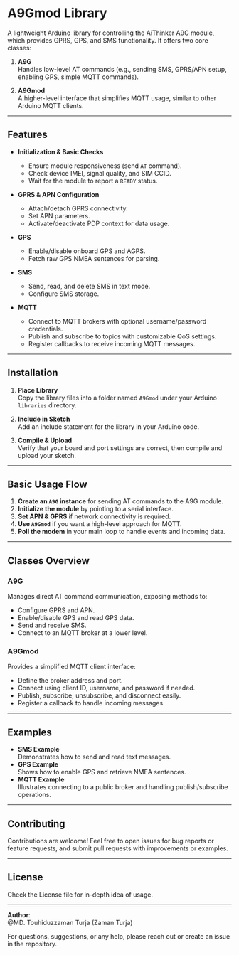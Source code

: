 # A9Gmod Library

A lightweight Arduino library for controlling the AiThinker A9G module, which provides GPRS, GPS, and SMS functionality. It offers two core classes:

1. **A9G**  
   Handles low-level AT commands (e.g., sending SMS, GPRS/APN setup, enabling GPS, simple MQTT commands).

2. **A9Gmod**  
   A higher-level interface that simplifies MQTT usage, similar to other Arduino MQTT clients.

---

## Features

- **Initialization & Basic Checks**
  - Ensure module responsiveness (send `AT` command).
  - Check device IMEI, signal quality, and SIM CCID.
  - Wait for the module to report a `READY` status.

- **GPRS & APN Configuration**
  - Attach/detach GPRS connectivity.
  - Set APN parameters.
  - Activate/deactivate PDP context for data usage.

- **GPS**
  - Enable/disable onboard GPS and AGPS.
  - Fetch raw GPS NMEA sentences for parsing.

- **SMS**
  - Send, read, and delete SMS in text mode.
  - Configure SMS storage.

- **MQTT**
  - Connect to MQTT brokers with optional username/password credentials.
  - Publish and subscribe to topics with customizable QoS settings.
  - Register callbacks to receive incoming MQTT messages.

---

## Installation

1. **Place Library**  
   Copy the library files into a folder named `A9Gmod` under your Arduino `libraries` directory.

2. **Include in Sketch**  
   Add an include statement for the library in your Arduino code.

3. **Compile & Upload**  
   Verify that your board and port settings are correct, then compile and upload your sketch.

---

## Basic Usage Flow

1. **Create an `A9G` instance** for sending AT commands to the A9G module.  
2. **Initialize the module** by pointing to a serial interface.  
3. **Set APN & GPRS** if network connectivity is required.  
4. **Use `A9Gmod`** if you want a high-level approach for MQTT.  
5. **Poll the modem** in your main loop to handle events and incoming data.

---

## Classes Overview

### A9G
Manages direct AT command communication, exposing methods to:
- Configure GPRS and APN.
- Enable/disable GPS and read GPS data.
- Send and receive SMS.
- Connect to an MQTT broker at a lower level.

### A9Gmod
Provides a simplified MQTT client interface:
- Define the broker address and port.
- Connect using client ID, username, and password if needed.
- Publish, subscribe, unsubscribe, and disconnect easily.
- Register a callback to handle incoming messages.

---

## Examples

- **SMS Example**  
  Demonstrates how to send and read text messages.
- **GPS Example**  
  Shows how to enable GPS and retrieve NMEA sentences.
- **MQTT Example**  
  Illustrates connecting to a public broker and handling publish/subscribe operations.

---

## Contributing

Contributions are welcome! Feel free to open issues for bug reports or feature requests, and submit pull requests with improvements or examples.

---

## License

Check the License file for in-depth idea of usage.

---

**Author**:  
@MD. Touhiduzzaman Turja (Zaman Turja)  


For questions, suggestions, or any help, please reach out or create an issue in the repository.
